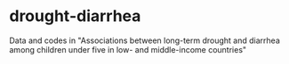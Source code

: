# drought-diarrhea
Data and codes in "Associations between long-term drought and diarrhea among children under five in low- and middle-income countries"
